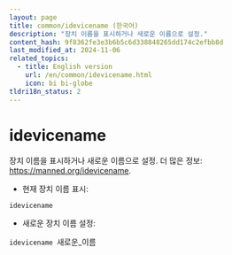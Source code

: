 ```yaml
---
layout: page
title: common/idevicename (한국어)
description: "장치 이름을 표시하거나 새로운 이름으로 설정."
content_hash: 9f8362fe3e3b6b5c6d338848265dd174c2efbb8d
last_modified_at: 2024-11-06
related_topics:
  - title: English version
    url: /en/common/idevicename.html
    icon: bi bi-globe
tldri18n_status: 2
---
```

# idevicename

장치 이름을 표시하거나 새로운 이름으로 설정.
더 많은 정보: <https://manned.org/idevicename>.

- 현재 장치 이름 표시:

`idevicename`

- 새로운 장치 이름 설정:

`idevicename `<span class="tldr-var badge badge-pill bg-dark-lm bg-white-dm text-white-lm text-dark-dm font-weight-bold">새로운_이름</span>
